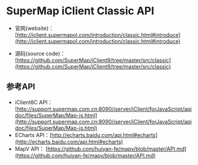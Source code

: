 # SuperMap iClient Classic API

*   官网(website)：[http://iclient.supermapol.com/introduction/classic.html#introduce](http://iclient.supermapol.com/introduction/classic.html#introduce)

*   源码(source code)：[https://github.com/SuperMap/iClient9/tree/master/src/classic](https://github.com/SuperMap/iClient9/tree/master/src/classic)

## 参考API

*   iClient8C API：[http://support.supermap.com.cn:8090/iserver/iClient/forJavaScript/apidoc/files/SuperMap/Map-js.html](http://support.supermap.com.cn:8090/iserver/iClient/forJavaScript/apidoc/files/SuperMap/Map-js.html)
*   ECharts API：[http://echarts.baidu.com/api.html#echarts](http://echarts.baidu.com/api.html#echarts)
*   MapV API：   [https://github.com/huiyan-fe/mapv/blob/master/API.md](https://github.com/huiyan-fe/mapv/blob/master/API.md)
